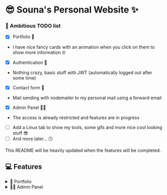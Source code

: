 # 😎 Souna's Personal Website ✨

### 📄 Ambitious TODO list
- [x] Portfolio 💼
- I have nice fancy cards with an animation when you click on them to show more information 🤓
- [x] Authentication 🔑
- Nothing crazy, basic stuff with JWT (automatically logged out after some time)
- [x] Contact form 📧
- Mail sending with nodemailer to my personal mail using a forward email
- [x] Admin Panel 👮‍♀️
- The access is already restricted and features are in progress
- [ ] Add a Linux tab to show my tools, some gifs and more nice cool looking stuff 😎
- [ ] And more later... 🕓

This README will be heavily updated when the features will be completed.

## 💻 Features

<details>
    <summary>💼 Portfolio</summary>
    ![Gif portfolio](https://cdn.discordapp.com/attachments/1004807827463884901/1219627849305292800/a.gif?ex=660bfdf2&is=65f988f2&hm=1455939666919f4ad5b0651b98f7bfd39dd9b22bcbe2e8f9ef122a1510982585&)
</details>

<details>
    <summary>👮‍♀️ Admin Panel</summary>
    - SSH
        - Either to my Arch machine or my Raspberry
        ![Gif SSH](https://cdn.discordapp.com/attachments/1004807827463884901/1219629321573109790/a.gif?ex=660bff51&is=65f98a51&hm=54022d6b5b0385bb1d596b17f8c251c40acad62d025eb4328ae1d67225de35cb&)
    - Monitoring
        - I use [Uptime Kuma](https://github.com/louislam/uptime-kuma)
        ![GIF Monitoring](https://cdn.discordapp.com/attachments/1004807827463884901/1219630079307415643/a.gif?ex=660c0006&is=65f98b06&hm=4a90908bac2deea707aa4015565374fba8ee84bff4a5e0f3c1c6b344dbd9abde&)
    - Processes
        - I created an API on my Raspberry to manage PM2 processes
        ![GIF API](https://cdn.discordapp.com/attachments/1004807827463884901/1219631015937703976/a.gif?ex=660c00e5&is=65f98be5&hm=8d8f99eed9469672c333a5e095c4a877dbc6e1750ea40c4a03d859f7425ab970&)
</details>